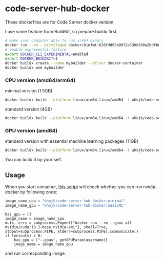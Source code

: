 # code-server-hub-docker

These dockerfiles are for Code Server docker version.

I use some feature from BuildKit, so prepare buildx first

```bash
# make your computer able to rum arm64 binary
docker run --rm --privileged docker/binfmt:820fdd95a9972a5308930a2bdfb8573dd4447ad3
# enable expremental feature
export DOCKER_CLI_EXPERIMENTAL=enabled
export DOCKER_BUILDKIT=1
docker buildx create --name mybuilder --driver docker-container
docker buildx use mybuilder
```

### CPU version (amd64/arm64)
minimal version (1.5GB)
```bash
docker buildx build --platform linux/arm64,linux/amd64 -t whojk/code-server-hub-docker:minimal -f ./Dockerfile_1_minimal . --push
```

standerd version (4GB)
```bash
docker buildx build --platform linux/arm64,linux/amd64 -t whojk/code-server-hub-docker:standard -f ./Dockerfile_2_standard . --push
```

### GPU version (amd64)
standerd version with essential machine learning packages (11GB)
```bash
docker buildx build --platform linux/arm64,linux/amd64 -t whojk/code-server-hub-docker:basicML -f ./Dockerfile_3_basicML . --push
```

You can build it by your self.


## Usage
When you start container, [this script](https://github.com/HuJK/Code-Server-Hub/blob/master/util/create_docker.py) will check whether you can run nvidia-docker by following code:

```python
image_name_cpu = "whojk/code-server-hub-docker:minimal"
image_name_gpu = "whojk/code-server-hub-docker:basicML"
```
```python3
has_gpu = []
image_name = image_name_cpu
outs, errs = subprocess.Popen(["docker run --rm --gpus all nvidia/cuda:10.2-base nvidia-smi"], shell=True, stdout=subprocess.PIPE, stderr=subprocess.PIPE).communicate()
if len(outs) > 0:
    has_gpu = ["--gpus", getGPUParam(username)]
    image_name = image_name_gpu
```
and run corresponding image.
